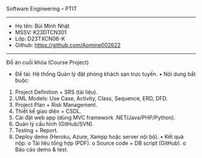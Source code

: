 Software Engineering – PTIT
____________________________________________

- Họ tên: Bùi Minh Nhật
- MSSV: K23DTCN301
- Lớp: D23TXCN06-K
- Github: https://github.com/Aomine002622
____________________________________________

Đồ án cuối khóa (Course Project)
- Đề tài: Hệ thống Quản lý đặt phòng khách sạn trực tuyến.
• Nội dung bắt buộc:
1. Project Definition + SRS (tài liệu).
2. UML Models: Use Case, Activity, Class, Sequence, ERD, DFD.
3. Project Plan + Risk Management.
4. Thiết kế giao diện + CSDL.
5. Cài đặt web app (dùng MVC framework .NET/Java/PHP/Python).
6. Quản lý cấu hình (GitHub/SVN).
7. Testing + Report.
8. Deploy demo (Heroku, Azure, Xampp hoặc server nội bộ).
• Kết quả nộp:
o Tài liệu tổng hợp (PDF).
o Source code + DB script (GitHub).
o Báo cáo demo & test.

